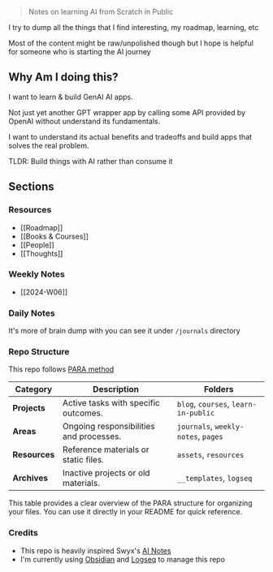 > Notes on learning AI from Scratch in Public

I try to dump all the things that I find interesting, my roadmap, learning, etc

Most of the content might be raw/unpolished though but I hope is helpful for someone who is starting the AI journey

## Why Am I doing this?
I want to learn & build GenAI AI apps.

Not just yet another GPT wrapper app by calling some API provided by OpenAI without understand its fundamentals.

I want to understand its actual benefits and tradeoffs and build apps that solves the real problem.

TLDR: Build things with AI rather than consume it

## Sections
### Resources
- [[Roadmap]]
- [[Books & Courses]]
- [[People]]
- [[Thoughts]]
### Weekly Notes
- [[2024-W06]]
### Daily Notes
It's more of brain dump with you can see it under `/journals` directory

### Repo Structure
This repo follows [PARA method](https://fortelabs.com/blog/para/)

|**Category**|**Description**|**Folders**|
|---|---|---|
|**Projects**|Active tasks with specific outcomes.|`blog`, `courses`, `learn-in-public`|
|**Areas**|Ongoing responsibilities and processes.|`journals`, `weekly-notes`, `pages`|
|**Resources**|Reference materials or static files.|`assets`, `resources`|
|**Archives**|Inactive projects or old materials.|`__templates`, `logseq`|

This table provides a clear overview of the PARA structure for organizing your files. You can use it directly in your README for quick reference.
### Credits
- This repo is heavily inspired Swyx's [AI Notes](https://github.com/swyxio/ai-notes)
- I'm currently using [Obsidian](https://obsidian.md) and [Logseq](https://logseq.com) to manage this repo
